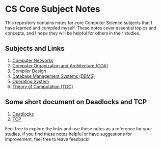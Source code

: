 # CS Core Subject Notes

This repository contains notes for core Computer Science subjects that I have learned and compiled myself. These notes cover essential topics and concepts, and I hope they will be helpful for others in their studies.

## Subjects and Links

1. [Computer Networks](https://drive.google.com/file/d/1BMKoLSqLunhoF0ebTXKyOsrw3pFnM-n4/view?usp=drive_link)  
2. [Computer Organization and Architecture (COA)](https://drive.google.com/file/d/1NwDGkqsVDMAg0o069NgNlPhtVQG-vhzr/view?usp=drive_link)  
3. [Compiler Design](https://drive.google.com/file/d/1749ltZ4XUH0TFdCv5vVXqe7QheI2E6au/view?usp=sharing)  
4. [Database Management Systems (DBMS)](https://drive.google.com/file/d/1ZdrqncmVMs_bQdvcQbynXwZ3KXvcl65u/view?usp=drive_link)  
5. [Operating System](https://drive.google.com/file/d/1XpEzG-lYkytn0MR7y01Y1UDzDepgNHyP/view?usp=drive_link)  
6. [Theory of Computation (TOC)](https://drive.google.com/file/d/1xcVG33t9Elz3_nQtpl_qRGeAb5EYYgBu/view?usp=sharing)

## Some short document on Deadlocks and TCP
1. [Deadlocks](https://drive.google.com/file/d/1221TMtXFevNEt4QTx9jjLjheRH8lntxj/view?usp=sharing)
2. [TCP](https://drive.google.com/file/d/1lptEt5WstqicUC3IyrZcgEFPbgjtLoO3/view?usp=sharing)
   
Feel free to explore the links and use these notes as a reference for your studies. If you find these notes helpful or have suggestions for improvement, feel free to leave feedback!
